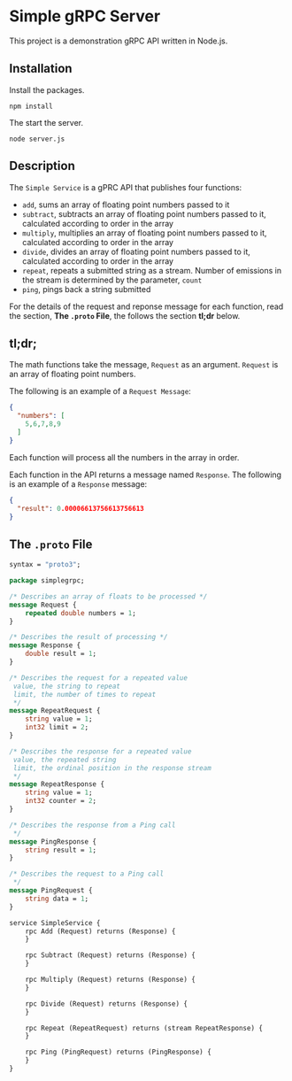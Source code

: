 # Simple gRPC Server

This project is a demonstration gRPC API written in Node.js.

## Installation

Install the packages.

`npm install`

The start the server.

`node server.js`

## Description

The `Simple Service` is a gPRC API that publishes four functions:

* `add`, sums an array of floating point numbers passed to it
* `subtract`, subtracts an array of floating point numbers passed to it, calculated according to order in the array
* `multiply`, multiplies an array of floating point numbers passed to it, calculated according to order in the array
* `divide`, divides an array of floating point numbers passed to it, calculated according to order in the array
* `repeat`, repeats a submitted string as a stream. Number of emissions in the stream is determined by the parameter, `count`
* `ping`, pings back a string submitted

For the details of the request and reponse message for each function, read the section, **The `.proto` File**, the follows the section **tl;dr** below.

## tl;dr;

The math functions take the message, `Request` as an argument. `Request` is
an array of floating point numbers.
 
The following is an example of a `Request Message`:

```json
{
  "numbers": [
    5,6,7,8,9
  ]
}
```
 
Each function will process all the numbers in the array in order.

Each function in the API returns a message named `Response`. The following is an example of a 
`Response` message:

```json
{
  "result": 0.00006613756613756613
}
```

## The `.proto` File

```proto
syntax = "proto3";

package simplegrpc;

/* Describes an array of floats to be processed */
message Request {
    repeated double numbers = 1;
}

/* Describes the result of processing */
message Response {
    double result = 1;
}

/* Describes the request for a repeated value
 value, the string to repeat
 limit, the number of times to repeat
 */
message RepeatRequest {
    string value = 1;
    int32 limit = 2;
}

/* Describes the response for a repeated value
 value, the repeated string
 limit, the ordinal position in the response stream
 */
message RepeatResponse {
    string value = 1;
    int32 counter = 2;
}

/* Describes the response from a Ping call
 */
message PingResponse {
    string result = 1;
}

/* Describes the request to a Ping call
 */
message PingRequest {
    string data = 1;
}

service SimpleService {
    rpc Add (Request) returns (Response) {
    }

    rpc Subtract (Request) returns (Response) {
    }

    rpc Multiply (Request) returns (Response) {
    }

    rpc Divide (Request) returns (Response) {
    }

    rpc Repeat (RepeatRequest) returns (stream RepeatResponse) {
    }

    rpc Ping (PingRequest) returns (PingResponse) {
    }
}
```

